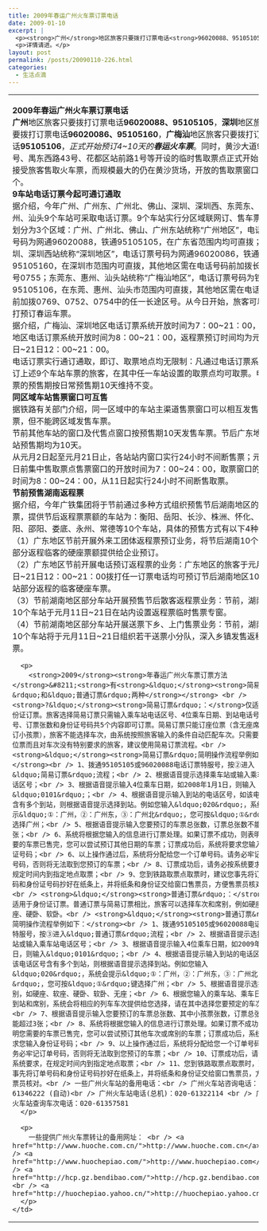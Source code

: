 ```yaml
---
title: 2009年春运广州火车票订票电话
date: 2009-01-10
excerpt: |
  <p><strong>广州</strong>地区旅客只要拨打订票电话<strong>96020088、95105105</strong>，<strong>深圳</strong>地区旅客只要拨打订票电话<strong>96020086、95105160</strong>，<strong>广梅汕</strong>地区旅客只要拨打订票电话<strong>95105106</strong>，<em>正式开始预订4~10天的<strong>春运火车票</strong></em>。同时，黄沙大道99号、禺东西路43号、花都区站前路1号等开设的临时售取票点正式开始集中接受旅客售取火车票，而规模最大的仍在黄沙货场，开放的售取票窗口达75个。</p>
  <p>详情请进。</p>
layout: post
permalink: /posts/20090110-226.html
categories:
  - 生活点滴
---
```

<table cellspacing="0" cellpadding="0" width="94%" align="center" border="0">
  <tr>
    <td>
      <p>
        <strong>2009</strong><strong>年春运广州火车票订票电话</strong> <br /> <strong>广州</strong>地区旅客只要拨打订票电话<strong>96020088、95105105</strong>，<strong>深圳</strong>地区旅客只要拨打订票电话<strong>96020086、95105160</strong>，<strong>广梅汕</strong>地区旅客只要拨打订票电话<strong>95105106</strong>，<em>正式开始预订4~10天的<strong>春运火车票</strong></em>。同时，黄沙大道99号、禺东西路43号、花都区站前路1号等开设的临时售取票点正式开始集中接受旅客售取火车票，而规模最大的仍在黄沙货场，开放的售取票窗口达75个。 <br /> <strong>9车站电话订票今起可通订通取</strong><br /> 据介绍，今年广州、广州东、广州北、佛山、深圳、深圳西、东莞东、惠州、汕头9个车站可采取电话订票。9个车站实行分区域联网订、售车票，共划分为3个区域：广州、广州北、佛山、广州东站统称&ldquo;广州地区&rdquo;，电话订票号码为网通96020088，铁通95105105，在广东省范围内均可直拨；深圳、深圳西站统称&ldquo;深圳地区&rdquo;，电话订票号码为网通96020086，铁通95105160，在深圳市范围内可直拨，其他地区需在电话号码前加拨长途区号0755；东莞东、惠州、汕头站统称&ldquo;广梅汕地区&rdquo;，电话订票号码为铁通95105106，在东莞、惠州、汕头市范围内可直拨，其他地区需在电话号码前加拨0769、0752、0754中的任一长途区号。从今日开始，旅客可以拨打预订春运车票。 <br /> 据介绍，广梅汕、深圳地区电话订票系统开放时间为7：00~21：00，广州地区电话订票系统开放时间为8：00~21：00，返程票预订时间均为元月11日~21日12：00~21：00。 <br /> 电话订票实行通订通取，即订、取票地点均无限制：凡通过电话订票系统预订上述9个车站车票的旅客，在其中任一车站设置的取票点均可取票。电话订票的预售期按日常预售期10天维持不变。 <br /> <strong>同区域车站售票窗口可互售</strong> <br /> 据铁路有关部门介绍，同一区域中的车站主渠道售票窗口可以相互发售车票，但不能跨区域发售车票。 <br /> 节前其他车站的窗口及代售点窗口按预售期10天发售车票。节后广东地区各站预售期均为10天。 <br /> 从元月2日起至元月21日止，各站站内窗口实行24小时不间断售票；元月11日前集中售取票点售票窗口的开放时间为7：00~24：00，取票窗口的开放时间为8：00~24：00，从11日起实行24小时不间断售取票。 <br /> <strong>节前预售湖南返程票</strong> <br /> 据介绍，今年广铁集团将于节前通过多种方式组织预售节后湖南地区的返程票，提供节后返程票票额的车站为：衡阳、岳阳、长沙、株洲、怀化、耒阳、邵阳、娄底、永州、常德等10个车站，具体的预售方式有以下4种： <br /> （1）广东地区节前开展外来工团体返程票预订业务，将节后湖南10个车站部分返程临客的硬座票额提供给企业预订。 <br /> （2）广东地区节前开展电话预订返程票的业务：广东地区的旅客于元月11日~21日12：00~21：00拨打任一订票电话均可预订节后湖南地区10个车站部分返程的临客硬座车票。 <br /> （3）节前湖南地区部分车站开展预售节后散客返程票业务：节前，湖南地区10个车站于元月11日~21日在站内设置返程票临时售票专窗。 <br /> （4）节前湖南地区部分车站开展送票下乡、上门售票业务：节前，湖南地区10个车站将于元月11日~21日组织若干送票小分队，深入乡镇发售返程车票。
      </p>
      
      <p>
        <strong>2009</strong><strong>年春运广州火车票订票方法</strong>&#8211;<strong>有<strong>&ldquo;</strong><strong>简易订票&rdquo;和&ldquo;普通订票&rdquo;两种</strong></strong> <br /> <strong>?&ldquo;</strong><strong>简易订票&rdquo;：</strong>仅适用于身份证订票。旅客选择简易订票只需输入乘车站电话区号、4位乘车日期、到站电话号码区号、订票张数和身份证号码共5个内容即可订票。简易订票只能订座位票（含无座席，不能订小孩票），旅客不能选择车次，由系统按照旅客输入的条件自动匹配车次。只需要预定座位票而且对车次没有特别要求的旅客，建议使用简易订票流程。<br /> <strong>&ldquo;</strong><strong>简易订票&rdquo;简明操作流程举例如下：</strong><br /> 1、拨通95105105或96020088电话订票特服号，按②进入&ldquo;简易订票&rdquo;流程；<br /> 2、根据语音提示选择乘车站或输入乘车站电话区号；<br /> 3、根据语音提示输入4位乘车日期，如2008年1月1日，则输入&ldquo;0101&rdquo;；<br /> 4、根据语音提示输入到站的电话区号，如该电话区号含有多个到站，则根据语音提示选择到站。例如您输入&ldquo;020&rdquo;，系统会提示&ldquo;①：广州，②：广州东，③：广州北&rdquo;，您可按&ldquo;①&rdquo;键选择广州；<br /> 5、根据语音提示输入您要预订的车票总张数，订票总张数不能超过3张；<br /> 6、系统将根据您输入的信息进行订票处理。如果订票不成功，则表明您需要的车票已售完，您可以尝试预订其他日期的车票；订票成功后，系统将要求您输入身份证号码；<br /> 6、以上操作通过后，系统将分配给您一个订单号码。请务必牢记订单号码，否则将无法取到您预订的车票；<br /> 8、订票成功后，请务必按系统要求，在规定时间内到指定地点取票；<br /> 9、您到铁路取票点取票时，建议您事先将订单号码和身份证号码抄好在纸条上，并将纸条和身份证交给窗口售票员，方便售票员核对。<br /> <strong>&ldquo;</strong><strong>普通订票&rdquo;：</strong>仅适用于身份证订票。普通订票与简易订票相比，旅客可以选择车次和席别，例如硬座、软座、硬卧、软卧。<br /> <strong>&ldquo;</strong><strong>普通订票&rdquo;简明操作流程举例如下：</strong><br /> 1、拨通95105105或96020088电话订票特服号，按③进入&ldquo;普通订票&rdquo;流程；<br /> 2、根据语音提示选择乘车站或输入乘车站电话区号；<br /> 3、根据语音提示输入4位乘车日期，如2009年1月1日，则输入&ldquo;0101&rdquo;；<br /> 4、根据语音提示输入到站的电话区号，如该电话区号含有多个到站，则根据语音提示选择到站。例如您输入&ldquo;020&rdquo;，系统会提示&ldquo;①：广州，②：广州东，③：广州北&rdquo;，您可按&ldquo;①&rdquo;键选择广州；<br /> 5、根据语音提示选择席别，如硬座、软座、硬卧、软卧、无座；<br /> 6、根据您输入的乘车站、乘车日期、到站和席别，系统会将相应的列车车次提供给您选择，请在其中选择您要预定的车次；<br /> 7、根据语音提示输入您要预订的车票总张数、其中小孩票张数，订票总张数不能超过3张；<br /> 8、系统将根据您输入的信息进行订票处理。如果订票不成功，则表明您需要的车票已售完，您可以尝试预订其他车次或席别的车票；订票成功后，系统将要求您输入身份证号码；<br /> 9、以上操作通过后，系统将分配给您一个订单号码。请务必牢记订单号码，否则将无法取到您预订的车票；<br /> 10、订票成功后，请务必按系统要求，在规定时间内到指定地点取票；<br /> 11、您到铁路取票点取票时，建议您事先将订单号码和身份证号码抄好在纸条上，并将纸条和身份证交给窗口售票员，方便售票员核对。<br /> 一些广州火车站的备用电话：<br /> 广州火车站咨询电话：020-61346222 (自动)<br /> 广州火车站电话(总机)：020-61322114 <br /> 广州市火车站查询车次电话：020-61357581
      </p>
      
      <p>
        一些提供广州火车票转让的备用网址： <br /> <a href="http://www.huoche.com.cn/">http://www.huoche.com.cn</a><br /> <a href="http://www.huochepiao.com/">http://www.huochepiao.com</a><br /> <a href="http://hcp.gz.bendibao.com/">http://hcp.gz.bendibao.com/</a><br /> <a href="http://huochepiao.yahoo.cn/">http://huochepiao.yahoo.cn</a>
      </p>
    </td>
  </tr>
</table>